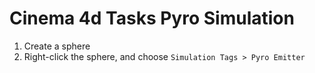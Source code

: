 # Cinema 4d Tasks Pyro Simulation

1. Create a sphere
2. Right-click the sphere, and choose `Simulation Tags > Pyro Emitter`
